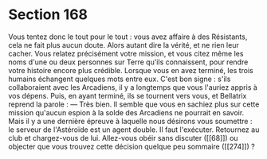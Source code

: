 # Section 168

Vous tentez donc le tout pour le tout : vous avez affaire à des Résistants, cela ne fait plus aucun doute. Alors autant dire la vérité, et ne rien leur cacher. Vous relatez précisément votre mission, et vous citez même les noms d'une ou deux personnes sur Terre qu'ils connaissent, pour rendre votre histoire encore plus crédible. Lorsque vous en avez terminé, les trois humains échangent quelques mots entre eux. C'est bon signe : s'ils collaboraient avec les Arcadiens, il y a longtemps que vous l'auriez appris à vos dépens. Puis, en ayant terminé, ils se tournent vers vous, et Bellatrix reprend la parole : — Très bien. Il semble que vous en sachiez plus sur cette mission qu'aucun espion à la solde des Arcadiens ne pourrait en savoir. Mais il y a une dernière épreuve à laquelle nous désirons vous soumettre : le serveur de l'Astéroïde est un agent double. Il faut l'exécuter. Retournez au club et chargez-vous de lui. Allez-vous obéir sans discuter ([[68]]) ou objecter que vous trouvez cette décision quelque peu sommaire ([[274]]) ?
